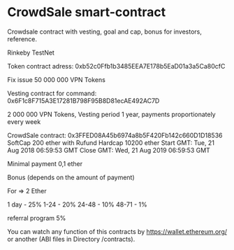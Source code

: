 # CrowdSale smart-contract
Crowdsale contract with vesting, goal and cap, bonus for investors, reference.

Rinkeby TestNet

Token contract adress:  0xb52c0Ffb1b3485EEA7E178b5EaD01a3a5Ca80cfC 

Fix issue 50 000 000 VPN Tokens

Vesting contract for command:  0x6F1c8F715A3E17281B798F95B8D81ecAE492AC7D

2 000 000 VPN Tokens, Vesting period 1 year, payments proportionately every week

CrowdSale contract: 0x3FFED08A45b6974a8b5F420Fb142c660D1D18536 
SoftCap 200 ether with Rufund
Hardcap 10200 ether
Start GMT: Tue, 21 Aug 2018 06:59:53 GMT
Close GMT: Wed, 21 Aug 2019 06:59:53 GMT

Minimal payment 0,1 ether

Bonus (depends on the amount of payment)

For => 2 Ether

1 day - 25%
1-24 - 20%
24-48 - 10%
48-71 - 1%

referral program 5%

You can watch any function of this contracts by https://wallet.ethereum.org/ or another (ABI files in Directory /contracts).

